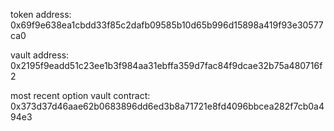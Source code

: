 

token address: 0x69f9e638ea1cbdd33f85c2dafb09585b10d65b996d15898a419f93e30577ca0

vault address: 0x2195f9eadd51c23ee1b3f984aa31ebffa359d7fac84f9dcae32b75a480716f2



most recent option vault contract: 0x373d37d46aae62b0683896dd6ed3b8a71721e8fd4096bbcea282f7cb0a494e3


